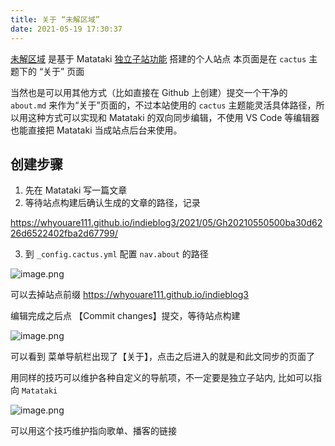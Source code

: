 ```yaml
---
title: 关于 “未解区域”
date: 2021-05-19 17:30:37
---
```



 [未解区域](https://whyouare111.github.io/indieblog3/) 是基于 Matataki [独立子站功能](https://matataki.io/p/8864) 搭建的个人站点
 本页面是在 `cactus` 主题下的 “关于” 页面



当然也是可以用其他方式（比如直接在 Github 上创建）提交一个干净的 `about.md` 来作为“关于”页面的，不过本站使用的 `cactus` 主题能灵活具体路径，所以用这种方式可以实现和 Matataki 的双向同步编辑，不使用 VS Code 等编辑器也能直接把 Matataki 当成站点后台来使用。

## 创建步骤

1. 先在 Matataki 写一篇文章
2. 等待站点构建后确认生成的文章的路径，记录

https://whyouare111.github.io/indieblog3/2021/05/Gh20210550500ba30d6226d6522402fba2d67799/

3. 到 `_config.cactus.yml` 配置 `nav.about` 的路径

![image.png](https://ssimg.frontenduse.top/article/2021/05/19/6cf5a8b80f35991f7bb8321ad0c8fef6.png)

可以去掉站点前缀 https://whyouare111.github.io/indieblog3

编辑完成之后点 【Commit changes】提交，等待站点构建


![image.png](https://ssimg.frontenduse.top/article/2021/05/19/a8abd67dbba0d1f68a4d3a77f64b704f.png)

可以看到 菜单导航栏出现了【关于】，点击之后进入的就是和此文同步的页面了

用同样的技巧可以维护各种自定义的导航项，不一定要是独立子站内, 比如可以指向 `Matataki`

![image.png](https://ssimg.frontenduse.top/article/2021/05/19/c95cd9f89909c424c83d6777c4a96aa9.png)

可以用这个技巧维护指向歌单、播客的链接





